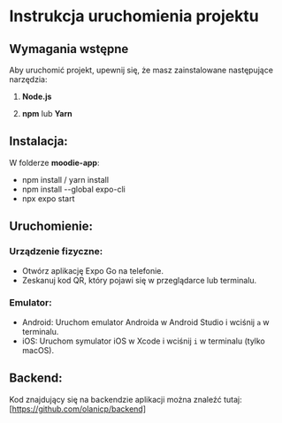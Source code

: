# Instrukcja uruchomienia projektu

## Wymagania wstępne

Aby uruchomić projekt, upewnij się, że masz zainstalowane następujące narzędzia:

1. **Node.js** 

2. **npm** lub **Yarn**  

## Instalacja: 
W folderze **moodie-app**:
- npm install / yarn install
- npm install --global expo-cli
- npx expo start

## Uruchomienie: 
### Urządzenie fizyczne:
* Otwórz aplikację Expo Go na telefonie.
* Zeskanuj kod QR, który pojawi się w przeglądarce lub terminalu.
### Emulator:
- Android: Uruchom emulator Androida w Android Studio i wciśnij `a` w terminalu.
- iOS: Uruchom symulator iOS w Xcode i wciśnij `i` w terminalu (tylko macOS).

## Backend:
Kod znajdujący się na backendzie aplikacji można znaleźć tutaj: [https://github.com/olanicp/backend]
